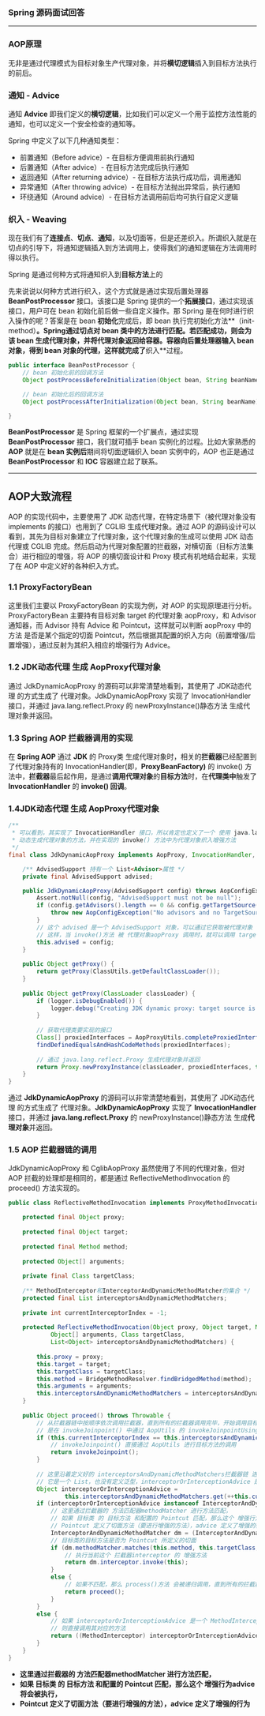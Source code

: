 ### Spring 源码面试回答

------

### **AOP原理**

无非是通过代理模式为目标对象生产代理对象，并将**横切逻辑**插入到目标方法执行的前后。

### **通知 - Advice**

通知 **Advice** 即我们定义的**横切逻辑**，比如我们可以定义一个用于监控方法性能的通知，也可以定义一个安全检查的通知等。

Spring 中定义了以下几种通知类型：

- 前置通知（Before advice）- 在目标方便调用前执行通知
- 后置通知（After advice）- 在目标方法完成后执行通知
- 返回通知（After returning advice）- 在目标方法执行成功后，调用通知
- 异常通知（After throwing advice）- 在目标方法抛出异常后，执行通知
- 环绕通知（Around advice）- 在目标方法调用前后均可执行自定义逻辑

### **织入 - Weaving**

现在我们有了**连接点**、**切点**、**通知**，以及切面等，但是还差织入。所谓织入就是在切点的引导下，将通知逻辑插入到方法调用上，使得我们的通知逻辑在方法调用时得以执行。

Spring 是通过何种方式将通知织入到**目标方法**上的

先来说说以何种方式进行织入，这个方式就是通过实现后置处理器 **BeanPostProcessor** 接口。该接口是 Spring 提供的一个**拓展接口**，通过实现该接口，用户可在 bean 初始化前后做一些自定义操作。那 Spring 是在何时进行织入操作的呢？答案是在 bean **初始化**完成后，即 bean 执行完初始化方法**（init-method）**。Spring通过切点对 bean 类中的方法进行匹配。若匹配成功，则会为该 bean 生成代理对象，并将代理对象返回给容器。容器向后置处理器输入 bean 对象，得到 bean 对象的代理，这样就完成了**织入**过程。

```java
public interface BeanPostProcessor {
    // bean 初始化前的回调方法
    Object postProcessBeforeInitialization(Object bean, String beanName) throws BeansException;

    // bean 初始化后的回调方法    
    Object postProcessAfterInitialization(Object bean, String beanName) throws BeansException;

}
```

**BeanPostProcessor** 是 Spring 框架的一个扩展点，通过实现 **BeanPostProcessor** 接口，我们就可插手 bean 实例化的过程。比如大家熟悉的 **AOP** 就是在 **bean 实例后**期间将切面逻辑织入 bean 实例中的，AOP 也正是通过 **BeanPostProcessor** 和 **IOC** 容器建立起了联系。

****



## **AOP大致流程**

AOP 的实现代码中，主要使用了 JDK 动态代理，在特定场景下（被代理对象没有 implements 的接口）也用到了 CGLIB 生成代理对象。通过 AOP 的源码设计可以看到，其先为目标对象建立了代理对象，这个代理对象的生成可以使用 JDK 动态代理或 CGLIB 完成。然后启动为代理对象配置的拦截器，对横切面（目标方法集合）进行相应的增强，将 AOP 的横切面设计和 Proxy 模式有机地结合起来，实现了在 AOP 中定义好的各种织入方式。

### 1.1 ProxyFactoryBean

这里我们主要以 ProxyFactoryBean 的实现为例，对 AOP 的实现原理进行分析。ProxyFactoryBean 主要持有目标对象 target 的代理对象 aopProxy，和 Advisor 通知器，而 Advisor 持有 Advice 和 Pointcut，这样就可以判断 aopProxy 中的方法 是否是某个指定的切面 Pointcut，然后根据其配置的织入方向（前置增强/后置增强），通过反射为其织入相应的增强行为 Advice。

### 1.2 JDK动态代理 生成 AopProxy代理对象

通过 JdkDynamicAopProxy 的源码可以非常清楚地看到，其使用了 JDK动态代理 的方式生成了 代理对象。JdkDynamicAopProxy 实现了 InvocationHandler 接口，并通过 java.lang.reflect.Proxy 的 newProxyInstance()静态方法 生成代理对象并返回。

### 1.3 Spring AOP 拦截器调用的实现

在 **Spring AOP** 通过 **JDK** 的 Proxy类 生成代理对象时，相关的**拦截器**已经配置到了代理对象持有的 InvocationHandler(即，**ProxyBeanFactory)** 的 invoke() 方法中，**拦截器**最后起作用，是通过**调用代理对象**的**目标方法**时，在**代理类中**触发了 **InvocationHandler** 的 **invoke() 回调**。

### 1.4JDK动态代理 生成 AopProxy代理对象

```Java
/**
 * 可以看到，其实现了 InvocationHandler 接口，所以肯定也定义了一个 使用 java.lang.reflect.Proxy
 * 动态生成代理对象的方法，并在实现的 invoke() 方法中为代理对象织入增强方法
 */
final class JdkDynamicAopProxy implements AopProxy, InvocationHandler, Serializable {

    /** AdvisedSupport 持有一个 List<Advisor>属性 */
    private final AdvisedSupport advised;

    public JdkDynamicAopProxy(AdvisedSupport config) throws AopConfigException {
        Assert.notNull(config, "AdvisedSupport must not be null");
        if (config.getAdvisors().length == 0 && config.getTargetSource() == AdvisedSupport.EMPTY_TARGET_SOURCE) {
            throw new AopConfigException("No advisors and no TargetSource specified");
        }
        // 这个 advised 是一个 AdvisedSupport 对象，可以通过它获取被代理对象 target
        // 这样，当 invoke()方法 被 代理对象aopProxy 调用时，就可以调用 target 的目标方法了
        this.advised = config;
    }
    
    public Object getProxy() {
        return getProxy(ClassUtils.getDefaultClassLoader());
    }
    
    public Object getProxy(ClassLoader classLoader) {
        if (logger.isDebugEnabled()) {
            logger.debug("Creating JDK dynamic proxy: target source is " + this.advised.getTargetSource());
        }
        
        // 获取代理类要实现的接口
        Class[] proxiedInterfaces = AopProxyUtils.completeProxiedInterfaces(this.advised);
        findDefinedEqualsAndHashCodeMethods(proxiedInterfaces);
        
        // 通过 java.lang.reflect.Proxy 生成代理对象并返回
        return Proxy.newProxyInstance(classLoader, proxiedInterfaces, this);
    }
}
```

通过 **JdkDynamicAopProxy** 的源码可以非常清楚地看到，其使用了 JDK动态代理 的方式生成了 代理对象。**JdkDynamicAopProxy** 实现了 **InvocationHandler** 接口，并通过 **java.lang.reflect.Proxy** 的 newProxyInstance()静态方法 生成**代理对象**并返回。

### 1.5 AOP 拦截器链的调用

JdkDynamicAopProxy 和 CglibAopProxy 虽然使用了不同的代理对象，但对 AOP 拦截的处理却是相同的，都是通过 ReflectiveMethodInvocation 的 proceed() 方法实现的。

```java
public class ReflectiveMethodInvocation implements ProxyMethodInvocation, Cloneable {

    protected final Object proxy;
    
    protected final Object target;
    
    protected final Method method;
    
    protected Object[] arguments;
    
    private final Class targetClass;
    
    /** MethodInterceptor和InterceptorAndDynamicMethodMatcher的集合 */
    protected final List interceptorsAndDynamicMethodMatchers;
    
    private int currentInterceptorIndex = -1;
    
    protected ReflectiveMethodInvocation(Object proxy, Object target, Method method,
            Object[] arguments, Class targetClass,
            List<Object> interceptorsAndDynamicMethodMatchers) {
    
        this.proxy = proxy;
        this.target = target;
        this.targetClass = targetClass;
        this.method = BridgeMethodResolver.findBridgedMethod(method);
        this.arguments = arguments;
        this.interceptorsAndDynamicMethodMatchers = interceptorsAndDynamicMethodMatchers;
    }
    
    public Object proceed() throws Throwable {
        // 从拦截器链中按顺序依次调用拦截器，直到所有的拦截器调用完毕，开始调用目标方法，对目标方法的调用
        // 是在 invokeJoinpoint() 中通过 AopUtils 的 invokeJoinpointUsingReflection() 方法完成的
        if (this.currentInterceptorIndex == this.interceptorsAndDynamicMethodMatchers.size() - 1) {
            // invokeJoinpoint() 直接通过 AopUtils 进行目标方法的调用
            return invokeJoinpoint();
        }
    
        // 这里沿着定义好的 interceptorsAndDynamicMethodMatchers拦截器链 进行处理，
        // 它是一个 List，也没有定义泛型，interceptorOrInterceptionAdvice 是其中的一个元素
        Object interceptorOrInterceptionAdvice =
                this.interceptorsAndDynamicMethodMatchers.get(++this.currentInterceptorIndex);
        if (interceptorOrInterceptionAdvice instanceof InterceptorAndDynamicMethodMatcher) {
            // 这里通过拦截器的 方法匹配器methodMatcher 进行方法匹配，
            // 如果 目标类 的 目标方法 和配置的 Pointcut 匹配，那么这个 增强行为advice 将会被执行，
            // Pointcut 定义了切面方法（要进行增强的方法），advice 定义了增强的行为
            InterceptorAndDynamicMethodMatcher dm = (InterceptorAndDynamicMethodMatcher) interceptorOrInterceptionAdvice;
            // 目标类的目标方法是否为 Pointcut 所定义的切面
            if (dm.methodMatcher.matches(this.method, this.targetClass, this.arguments)) {
                // 执行当前这个 拦截器interceptor 的 增强方法
                return dm.interceptor.invoke(this);
            }
            else {
                // 如果不匹配，那么 process()方法 会被递归调用，直到所有的拦截器都被运行过为止
                return proceed();
            }
        }
        else {
            // 如果 interceptorOrInterceptionAdvice 是一个 MethodInterceptor
            // 则直接调用其对应的方法
            return ((MethodInterceptor) interceptorOrInterceptionAdvice).invoke(this);
        }
    }
}
```

- **这里通过拦截器的 方法匹配器methodMatcher 进行方法匹配，**
- **如果 目标类 的 目标方法 和配置的 Pointcut 匹配，那么这个 增强行为advice 将会被执行，**
- **Pointcut 定义了切面方法（要进行增强的方法），advice 定义了增强的行为**